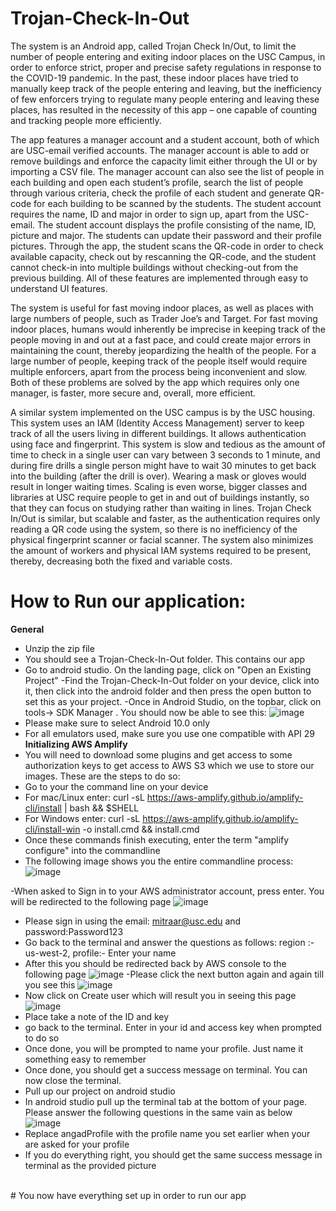 # Trojan-Check-In-Out

The system is an Android app, called Trojan Check In/Out, to limit the number of people entering and exiting indoor places on the USC Campus, in order to enforce strict, proper and precise safety regulations in response to the COVID-19 pandemic. In the past, these indoor places have tried to manually keep track of the people entering and leaving, but the inefficiency of few enforcers trying to regulate many people entering and leaving these places, has resulted in the necessity of this app – one capable of counting and tracking people more efficiently.

The app features a manager account and a student account, both of which are USC-email verified accounts. The manager account is able to add or remove buildings and enforce the capacity limit either through the UI or by importing a CSV file. The manager account can also see the list of people in each building and open each student’s profile, search the list of people through various criteria, check the profile of each student and generate QR-code for each building to be scanned by the students. The student account requires the name, ID and major in order to sign up, apart from the USC-email. The student account displays the profile consisting of the name, ID, picture and major. The students can update their password and their profile pictures. Through the app, the student scans the QR-code in order to check available capacity, check out by rescanning the QR-code, and the student cannot check-in into multiple buildings without checking-out from the previous building. All of these features are implemented through easy to understand UI features.

The system is useful for fast moving indoor places, as well as places with large numbers of people, such as Trader Joe’s and Target. For fast moving indoor places, humans would inherently be imprecise in keeping track of the people moving in and out at a fast pace, and could create major errors in maintaining the count, thereby jeopardizing the health of the people. For a large number of people, keeping track of the people itself would require multiple enforcers, apart from the process being inconvenient and slow. Both of these problems are solved by the app which requires only one manager, is faster, more secure and, overall, more efficient.

A similar system implemented on the USC campus is by the USC housing. This system uses an IAM (Identity Access Management) server to keep track of all the users living in different buildings. It allows authentication using face and fingerprint. This system is slow and tedious as the amount of time to check in a single user can vary between 3 seconds to 1 minute, and during fire drills a single person might have to wait 30 minutes to get back into the building (after the drill is over). Wearing a mask or gloves would result in longer waiting times. Scaling is even worse, bigger classes and libraries at USC require people to get in and out of buildings instantly, so that they can focus on studying rather than waiting in lines. Trojan Check In/Out is similar, but scalable and faster, as the authentication requires only reading a QR code using the system, so there is no inefficiency of the physical fingerprint scanner or facial scanner. The system also minimizes the amount of workers and physical IAM systems required to be present, thereby, decreasing both the fixed and variable costs.


# How to Run our application:
**General**
<br />
- Unzip the zip file
- You should see a Trojan-Check-In-Out folder. This contains our app
- Go to android studio. On the landing page, click on "Open an Existing Project"
-Find the Trojan-Check-In-Out folder on your device, click into it, then click into the android folder and then press the open button to set this as your project.
-Once in Android Studio, on the topbar, click on tools-> SDK Manager . You should now be able to see this:
![image](https://user-images.githubusercontent.com/42727780/111896006-9789e680-8a3c-11eb-9d24-e415ef46b3a6.png)
- Please make sure to select Android 10.0 only
- For all emulators used, make sure you use one compatible with API 29<br />
**Initializing AWS Amplify**
- You will need to download some plugins and get access to some authorization keys to get access to AWS S3 which we use to store our images. These are the steps to do so:
- Go to your the command line on your device
- For mac/Linux enter: curl -sL https://aws-amplify.github.io/amplify-cli/install | bash && $SHELL
- For Windows enter: curl -sL https://aws-amplify.github.io/amplify-cli/install-win -o install.cmd && install.cmd
- Once these commands finish executing, enter the term "amplify configure" into the commandline
- The following image shows you the entire commandline process:
![image](https://user-images.githubusercontent.com/42727780/111902753-eb102a80-8a64-11eb-9a86-7359d6e09dc6.png)

-When asked to Sign in to your AWS administrator account, press enter. You will be redirected to the following page
![image](https://user-images.githubusercontent.com/42727780/111902805-2dd20280-8a65-11eb-9dc0-1f965c4e9e2c.png)
- Please sign in using the email: mitraar@usc.edu and password:Password123
- Go back to the terminal and answer the questions as follows: region :- us-west-2, profile:- Enter your name
- After this you should be redirected back by AWS console to the following page
![image](https://user-images.githubusercontent.com/42727780/111902947-ce282700-8a65-11eb-80df-1eda17181634.png)
-Please click the next button again and again till you see this
![image](https://user-images.githubusercontent.com/42727780/111902971-eef07c80-8a65-11eb-9d5d-07680faec1cb.png)
- Now click on Create user which will result you in seeing this page
![image](https://user-images.githubusercontent.com/42727780/111903006-12b3c280-8a66-11eb-9271-f2f44fdbb0b9.png)
- Place take a note of the ID and key
- go back to the terminal. Enter in your id and access key when prompted to do so
- Once done, you will be prompted to name your profile. Just name it something easy to remember
- Once done, you should get a success message on terminal. You can now close the terminal. 
- Pull up our project on android studio
- In android studio pull up the terminal tab at the bottom of your page. Please answer the following questions in the same vain as below
![image](https://user-images.githubusercontent.com/42727780/111903137-c0bf6c80-8a66-11eb-8c49-a8e34474142d.png)
- Replace angadProfile with the profile name you set earlier when your are asked for your profile
- If you do everything right, you should get the same success message in terminal as the provided picture
<br/>
# You now have everything set up in order to run our app




